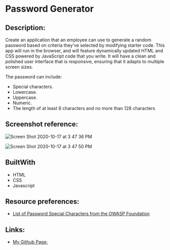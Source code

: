 # Password Generator

## Description: 

Create an application that an employee can use to generate a random password based on criteria they’ve selected by modifying starter code. This app will run in the browser, and will feature dynamically updated HTML and CSS powered by JavaScript code that you write. It will have a clean and polished user interface that is responsive, ensuring that it adapts to multiple screen sizes.

The password can include:
* Special characters.
* Lowercase.
* Uppercase. 
* Numeric.
* The length of at least 8 characters and no more than 128 characters

## Screenshot reference:
![Screen Shot 2020-10-17 at 3 47 36 PM](https://user-images.githubusercontent.com/68761490/96354946-30cd5f00-1091-11eb-8406-2c9c78b9fae8.jpg)

![Screen Shot 2020-10-17 at 3 47 50 PM](https://user-images.githubusercontent.com/68761490/96354949-33c84f80-1091-11eb-847b-c849e3f17494.jpg)

## BuiltWith

* HTML
* CSS
* Javascript

## Resource preferences:

 * [List of Password Special Characters from the OWASP Foundation](https://www.owasp.org/index.php/Password_special_characters)

## Links:
* [My Github Page:](https://nhidanis.github.io/Password-Generator/)




